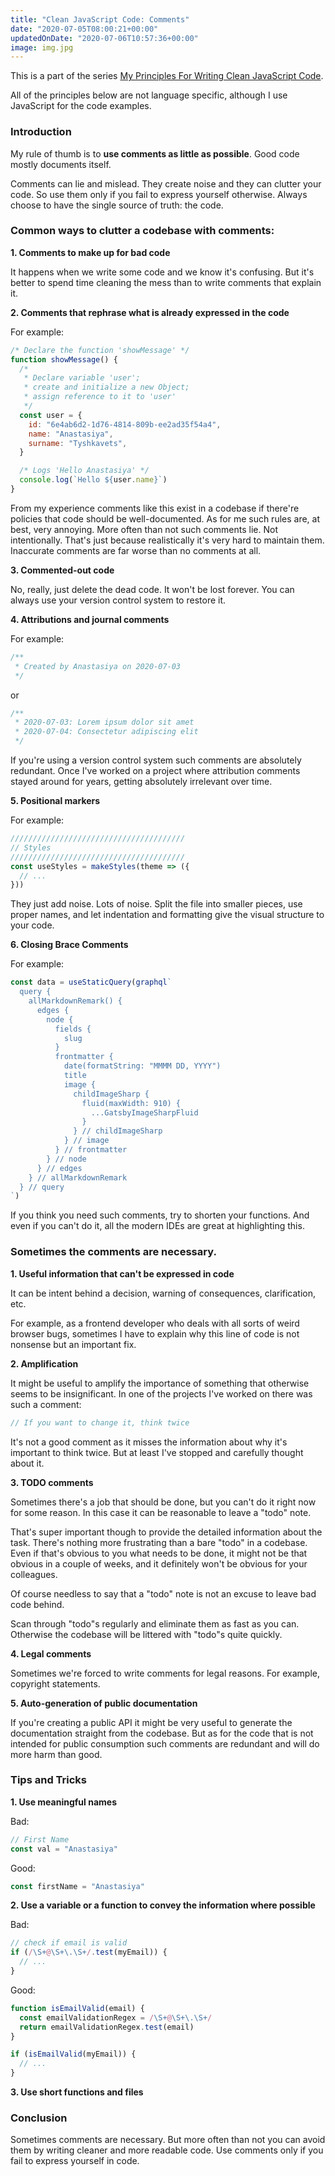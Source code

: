 ```yaml
---
title: "Clean JavaScript Code: Comments"
date: "2020-07-05T08:00:21+00:00"
updatedOnDate: "2020-07-06T10:57:36+00:00"
image: img.jpg
---
```


This is a part of the series [My Principles For Writing Clean JavaScript Code](https://anastasiya.dev/clean-js-code/).

All of the principles below are not language specific, although I use JavaScript for the code examples.

### Introduction

My rule of thumb is to **use comments as little as possible**. Good code mostly documents itself.

Comments can lie and mislead. They create noise and they can clutter your code. So use them only if you fail to express yourself otherwise. Always choose to have the single source of truth: the code.

### Common ways to clutter a codebase with comments:

**1. Comments to make up for bad code**

It happens when we write some code and we know it's confusing. But it's better to spend time cleaning the mess than to write comments that explain it.

**2. Comments that rephrase what is already expressed in the code**

For example:

```javascript
/* Declare the function 'showMessage' */
function showMessage() {
  /*
   * Declare variable 'user';
   * create and initialize a new Object;
   * assign reference to it to 'user'
   */
  const user = {
    id: "6e4ab6d2-1d76-4814-809b-ee2ad35f54a4",
    name: "Anastasiya",
    surname: "Tyshkavets",
  }

  /* Logs 'Hello Anastasiya' */
  console.log(`Hello ${user.name}`)
}
```

From my experience comments like this exist in a codebase if there're policies that code should be well-documented. As for me such rules are, at best, very annoying. More often than not such comments lie. Not intentionally. That's just because realistically it's very hard to maintain them. Inaccurate comments are far worse than no comments at all.

**3. Commented-out code**

No, really, just delete the dead code. It won't be lost forever. You can always use your version control system to restore it.

**4. Attributions and journal comments**

For example:

```javascript
/**
 * Created by Anastasiya on 2020-07-03
 */
```

or

```javascript
/**
 * 2020-07-03: Lorem ipsum dolor sit amet
 * 2020-07-04: Consectetur adipiscing elit
 */
```

If you're using a version control system such comments are absolutely redundant. Once I've worked on a project where attribution comments stayed around for years, getting absolutely irrelevant over time.

**5. Positional markers**

For example:

```javascript
///////////////////////////////////////
// Styles
///////////////////////////////////////
const useStyles = makeStyles(theme => ({
  // ...
}))
```

They just add noise. Lots of noise. Split the file into smaller pieces, use proper names, and let indentation and formatting give the visual structure to your code.

**6. Closing Brace Comments**

For example:

```javascript
const data = useStaticQuery(graphql`
  query {
    allMarkdownRemark() {
      edges {
        node {
          fields {
            slug
          }
          frontmatter {
            date(formatString: "MMMM DD, YYYY")
            title
            image {
              childImageSharp {
                fluid(maxWidth: 910) {
                  ...GatsbyImageSharpFluid
                }
              } // childImageSharp
            } // image
          } // frontmatter
        } // node
      } // edges
    } // allMarkdownRemark
  } // query
`)
```

If you think you need such comments, try to shorten your functions. And even if you can't do it, all the modern IDEs are great at highlighting this.

### Sometimes the comments are necessary.

**1. Useful information that can't be expressed in code**

It can be intent behind a decision, warning of consequences, clarification, etc.

For example, as a frontend developer who deals with all sorts of weird browser bugs, sometimes I have to explain why this line of code is not nonsense but an important fix.

**2. Amplification**

It might be useful to amplify the importance of something that otherwise seems to be insignificant. In one of the projects I've worked on there was such a comment:

```javascript
// If you want to change it, think twice
```

It's not a good comment as it misses the information about why it's important to think twice. But at least I've stopped and carefully thought about it.

**3. TODO comments**

Sometimes there's a job that should be done, but you can't do it right now for some reason. In this case it can be reasonable to leave a "todo" note.

That's super important though to provide the detailed information about the task. There's nothing more frustrating than a bare "todo" in a codebase. Even if that's obvious to you what needs to be done, it might not be that obvious in a couple of weeks, and it definitely won't be obvious for your colleagues.

Of course needless to say that a "todo" note is not an excuse to leave bad code behind.

Scan through "todo"s regularly and eliminate them as fast as you can. Otherwise the codebase will be littered with "todo"s quite quickly.

**4. Legal comments**

Sometimes we're forced to write comments for legal reasons. For example, copyright statements.

**5. Auto-generation of public documentation**

If you're creating a public API it might be very useful to generate the documentation straight from the codebase. But as for the code that is not intended for public consumption such comments are redundant and will do more harm than good.

### Tips and Tricks

**1. Use meaningful names**

Bad:

```javascript
// First Name
const val = "Anastasiya"
```

Good:

```javascript
const firstName = "Anastasiya"
```

**2. Use a variable or a function to convey the information where possible**

Bad:

```javascript
// check if email is valid
if (/\S+@\S+\.\S+/.test(myEmail)) {
  // ...
}
```

Good:

```javascript
function isEmailValid(email) {
  const emailValidationRegex = /\S+@\S+\.\S+/
  return emailValidationRegex.test(email)
}

if (isEmailValid(myEmail)) {
  // ...
}
```

**3. Use short functions and files**

### Conclusion

Sometimes comments are necessary. But more often than not you can avoid them by writing cleaner and more readable code. Use comments only if you fail to express yourself in code.
